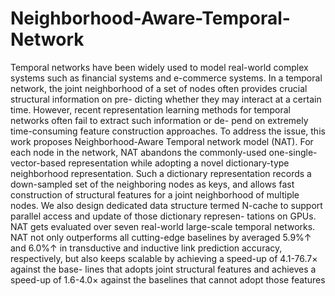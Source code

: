 # Neighborhood-Aware-Temporal-Network

Temporal networks have been widely used to model real-world complex systems
such as financial systems and e-commerce systems. In a temporal network, the joint
neighborhood of a set of nodes often provides crucial structural information on pre-
dicting whether they may interact at a certain time. However, recent representation
learning methods for temporal networks often fail to extract such information or de-
pend on extremely time-consuming feature construction approaches. To address the
issue, this work proposes Neighborhood-Aware Temporal network model (NAT).
For each node in the network, NAT abandons the commonly-used one-single-
vector-based representation while adopting a novel dictionary-type neighborhood
representation. Such a dictionary representation records a down-sampled set of the
neighboring nodes as keys, and allows fast construction of structural features for
a joint neighborhood of multiple nodes. We also design dedicated data structure
termed N-cache to support parallel access and update of those dictionary represen-
tations on GPUs. NAT gets evaluated over seven real-world large-scale temporal
networks. NAT not only outperforms all cutting-edge baselines by averaged 5.9%↑
and 6.0%↑ in transductive and inductive link prediction accuracy, respectively,
but also keeps scalable by achieving a speed-up of 4.1-76.7× against the base-
lines that adopts joint structural features and achieves a speed-up of 1.6-4.0×
against the baselines that cannot adopt those features
